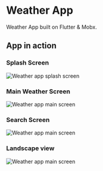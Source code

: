 # Weather App

Weather App built on Flutter & Mobx.

## App in action

### Splash Screen
![Weather app splash screen](https://thewebstorebyg.files.wordpress.com/2020/02/splash.gif)

### Main Weather Screen
![Weather app main screen](https://thewebstorebyg.files.wordpress.com/2020/02/weather.jpg)

### Search Screen
![Weather app main screen](https://thewebstorebyg.files.wordpress.com/2020/02/search.jpg)

### Landscape view
![Weather app main screen](https://thewebstorebyg.files.wordpress.com/2020/02/landscape.jpg)